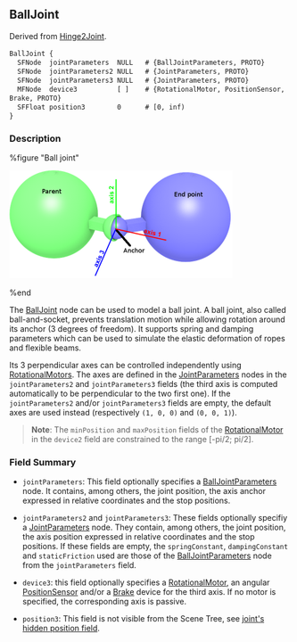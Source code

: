 ## BallJoint

Derived from [Hinge2Joint](hinge2joint.md).

```
BallJoint {
  SFNode  jointParameters  NULL   # {BallJointParameters, PROTO}
  SFNode  jointParameters2 NULL   # {JointParameters, PROTO}
  SFNode  jointParameters3 NULL   # {JointParameters, PROTO}
  MFNode  device3          [ ]    # {RotationalMotor, PositionSensor, Brake, PROTO}
  SFFloat position3        0      # [0, inf)
}
```

### Description

%figure "Ball joint"

![ballJoint.png](images/ballJoint.thumbnail.png)

%end

The [BallJoint](#balljoint) node can be used to model a ball joint.
A ball joint, also called ball-and-socket, prevents translation motion while allowing rotation around its anchor (3 degrees of freedom).
It supports spring and damping parameters which can be used to simulate the elastic deformation of ropes and flexible beams.

Its 3 perpendicular axes can be controlled independently using [RotationalMotors](rotationalmotor.md).
The axes are defined in the [JointParameters](jointparameters.md) nodes in the `jointParameters2` and `jointParameters3` fields (the third axis is computed automatically to be perpendicular to the two first one).
If the `jointParameters2` and/or `jointParameters3` fields are empty, the default axes are used instead (respectively `(1, 0, 0)` and `(0, 0, 1)`).

> **Note**: The `minPosition` and `maxPosition` fields of the [RotationalMotor](rotationalmotor.md) in the `device2` field are constrained to the range [-pi/2; pi/2].

### Field Summary

- `jointParameters`: This field optionally specifies a [BallJointParameters](balljointparameters.md) node.
It contains, among others, the joint position, the axis anchor expressed in relative coordinates and the stop positions.

- `jointParameters2` and `jointParameters3`: These fields optionally specifiy a [JointParameters](jointparameters.md) node.
They contain, among others, the joint position, the axis position expressed in relative coordinates and the stop positions.
If these fields are empty, the `springConstant`, `dampingConstant` and `staticFriction` used are those of the [BallJointParameters](balljointparameters.md) node from the `jointParameters` field.

- `device3`: this field optionally specifies a [RotationalMotor](rotationalmotor.md), an angular [PositionSensor](positionsensor.md) and/or a [Brake](brake.md) device for the third axis.
If no motor is specified, the corresponding axis is passive.

- `position3`: This field is not visible from the Scene Tree, see [joint's hidden position field](joint.md#joints-hidden-position-fields).
